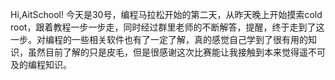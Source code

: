 Hi,AitSchool!
今天是30号，编程马拉松开始的第二天，从昨天晚上开始摸索cold root，跟着教程一步一步走，同时经过群里老师的不断解答，提醒，终于走到了这一步。对编程的一些相关软件也有了一定了解，真的感觉自己学到了很有用的知识，虽然目前了解的只是皮毛，但是很感谢这次比赛能让我接触到本来觉得遥不可及的编程知识。